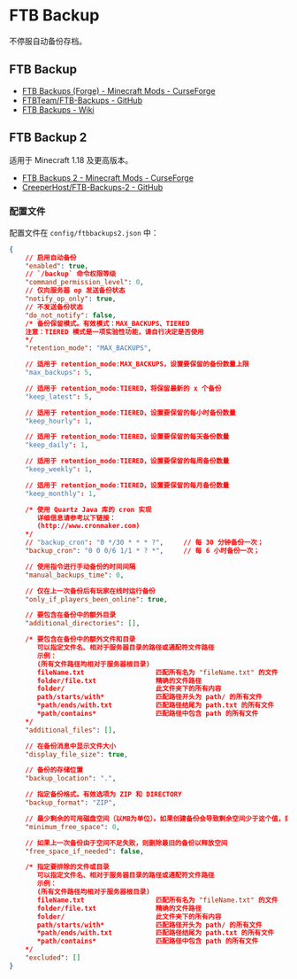 # FTB Backup

不停服自动备份存档。

## FTB Backup

- [FTB Backups (Forge) - Minecraft Mods - CurseForge](https://www.curseforge.com/minecraft/mc-mods/ftb-backups-forge)
- [FTBTeam/FTB-Backups - GitHub](https://github.com/FTBTeam/FTB-Backups)
- [FTB Backups - Wiki](https://feedthebeast.notion.site/FTB-Backups-feda2cb8517141be93c144220cffa370)

## FTB Backup 2

适用于 Minecraft 1.18 及更高版本。

- [FTB Backups 2 - Minecraft Mods - CurseForge](https://www.curseforge.com/minecraft/mc-mods/ftb-backups-2)
- [CreeperHost/FTB-Backups-2 - GitHub](https://github.com/CreeperHost/FTB-Backups-2)

### 配置文件

配置文件在 `config/ftbbackups2.json` 中：

```json
{
	// 启用自动备份
	"enabled": true,
	// `/backup` 命令权限等级
	"command_permission_level": 0,
	// 仅向服务器 op 发送备份状态
	"notify_op_only": true,
	// 不发送备份状态
	"do_not_notify": false,
    /* 备份保留模式。有效模式：MAX_BACKUPS、TIERED
    注意：TIERED 模式是一项实验性功能，请自行决定是否使用
    */
    "retention_mode": "MAX_BACKUPS",

    // 适用于 retention_mode:MAX_BACKUPS，设置要保留的备份数量上限
    "max_backups": 5,

    // 适用于 retention_mode:TIERED，将保留最新的 x 个备份
    "keep_latest": 5,

    // 适用于 retention_mode:TIERED，设置要保留的每小时备份数量
    "keep_hourly": 1,

    // 适用于 retention_mode:TIERED，设置要保留的每天备份数量
    "keep_daily": 1,

    // 适用于 retention_mode:TIERED，设置要保留的每周备份数量
    "keep_weekly": 1,

    // 适用于 retention_mode:TIERED，设置要保留的每月备份数量
    "keep_monthly": 1,

    /* 使用 Quartz Java 库的 cron 实现
       详细信息请参考以下链接：
       (http://www.cronmaker.com)
    */
    // "backup_cron": "0 */30 * * * ?",     // 每 30 分钟备份一次；
    "backup_cron": "0 0 0/6 1/1 * ? *",     // 每 6 小时备份一次；

    // 使用指令进行手动备份的时间间隔
    "manual_backups_time": 0,

    // 仅在上一次备份后有玩家在线时运行备份
    "only_if_players_been_online": true,

    // 要包含在备份中的额外目录
    "additional_directories": [],

    /* 要包含在备份中的额外文件和目录
       可以指定文件名、相对于服务器目录的路径或通配符文件路径
       示例：
       (所有文件路径均相对于服务器根目录)
       fileName.txt                  匹配所有名为 "fileName.txt" 的文件
       folder/file.txt               精确的文件路径
       folder/                       此文件夹下的所有内容
       path/starts/with*             匹配路径开头为 path/ 的所有文件
       *path/ends/with.txt           匹配路径结尾为 path.txt 的所有文件
       *path/contains*               匹配路径中包含 path 的所有文件
    */
    "additional_files": [],

    // 在备份消息中显示文件大小
    "display_file_size": true,

    // 备份的存储位置
    "backup_location": ".",

    // 指定备份格式。有效选项为 ZIP 和 DIRECTORY
    "backup_format": "ZIP",

    // 最少剩余的可用磁盘空间（以MB为单位）。如果创建备份会导致剩余空间少于这个值，则备份操作将中止。
    "minimum_free_space": 0,

    // 如果上一次备份由于空间不足失败，则删除最旧的备份以释放空间
    "free_space_if_needed": false,

    /* 指定要排除的文件或目录
       可以指定文件名、相对于服务器目录的路径或通配符文件路径
       示例：
       (所有文件路径均相对于服务器根目录)
       fileName.txt                  匹配所有名为 "fileName.txt" 的文件
       folder/file.txt               精确的文件路径
       folder/                       此文件夹下的所有内容
       path/starts/with*             匹配路径开头为 path/ 的所有文件
       *path/ends/with.txt           匹配路径结尾为 path.txt 的所有文件
       *path/contains*               匹配路径中包含 path 的所有文件
    */
    "excluded": []
}
```

